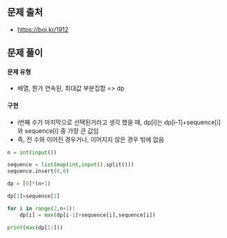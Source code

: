 ## 문제 출처

- https://boj.kr/1912

## 문제 풀이

#### 문제 유형

- 배열, 뭔가 연속된, 최대값 부분집합 => dp

#### 구현

- i번째 수가 마지막으로 선택된거라고 생각 했을 때, dp[i]는 dp[i-1]+sequence[i]와 sequence[i] 중 가장 큰 값임
- 즉, 전 수와 이어진 경우거나, 이어지지 않은 경우 밖에 없음

```python
n = int(input())

sequence = list(map(int,input().split()))
sequence.insert(0,0)

dp = [0]*(n+1)

dp[1]=sequence[1]

for i in range(2,n+1):
    dp[i] = max(dp[i-1]+sequence[i],sequence[i])

print(max(dp[1:]))
```
